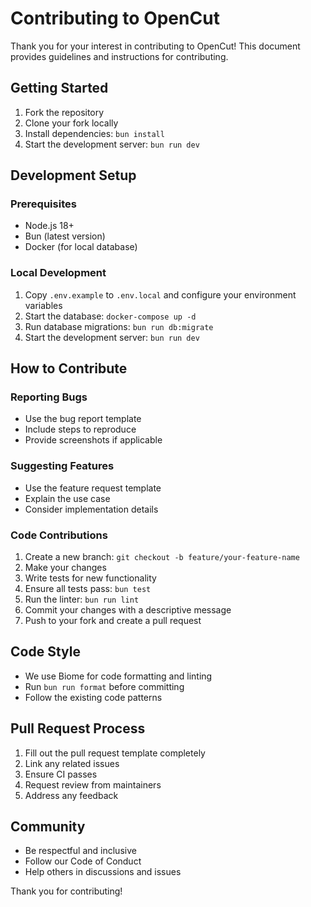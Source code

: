 # Contributing to OpenCut

Thank you for your interest in contributing to OpenCut! This document provides guidelines and instructions for contributing.

## Getting Started

1. Fork the repository
2. Clone your fork locally
3. Install dependencies: `bun install`
4. Start the development server: `bun run dev`

## Development Setup

### Prerequisites
- Node.js 18+ 
- Bun (latest version)
- Docker (for local database)

### Local Development
1. Copy `.env.example` to `.env.local` and configure your environment variables
2. Start the database: `docker-compose up -d`
3. Run database migrations: `bun run db:migrate`
4. Start the development server: `bun run dev`

## How to Contribute

### Reporting Bugs
- Use the bug report template
- Include steps to reproduce
- Provide screenshots if applicable

### Suggesting Features
- Use the feature request template
- Explain the use case
- Consider implementation details

### Code Contributions
1. Create a new branch: `git checkout -b feature/your-feature-name`
2. Make your changes
3. Write tests for new functionality
4. Ensure all tests pass: `bun test`
5. Run the linter: `bun run lint`
6. Commit your changes with a descriptive message
7. Push to your fork and create a pull request

## Code Style

- We use Biome for code formatting and linting
- Run `bun run format` before committing
- Follow the existing code patterns

## Pull Request Process

1. Fill out the pull request template completely
2. Link any related issues
3. Ensure CI passes
4. Request review from maintainers
5. Address any feedback

## Community

- Be respectful and inclusive
- Follow our Code of Conduct
- Help others in discussions and issues

Thank you for contributing! 